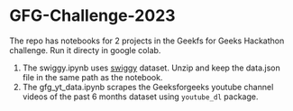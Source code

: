 # GFG-Challenge-2023

The repo has notebooks for 2 projects in the Geekfs for Geeks Hackathon challenge. Run it directy in google colab.
1) The swiggy.ipynb uses  [swiggy](https://drive.google.com/file/d/1MCnCNHJXxc97EYwIdBszOkEBusu9FpCa/view?usp=sharing) dataset. Unzip and keep the data.json file in the same path as the notebook.
2) The gfg_yt_data.ipynb scrapes the Geeksforgeeks youtube channel videos of the past 6 months dataset using `youtube_dl` package.
